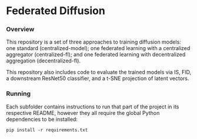 # Federated Diffusion

### Overview

This repository is a set of three approaches to training diffusion models: one standard (centralized-model); one federated learning with a centralized aggregator (centralized-fl); and one federated learning with decentralized aggregation (decentralized-fl).

This repository also includes code to evaluate the trained models via IS, FID, a downstream ResNet50 classifier, and a t-SNE projection of latent vectors.

### Running

Each subfolder contains instructions to run that part of the project in its respective README, however they all require the global Python dependencies to be installed:

```
pip install -r requirements.txt
```